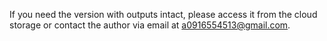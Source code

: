 If you need the version with outputs intact, please access it from the cloud storage or contact the author via email at a0916554513@gmail.com.
